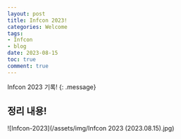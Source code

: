 ```yaml
---
layout: post
title: Infcon 2023!
categories: Welcome
tags:
- Infcon
- blog
date: 2023-08-15
toc: true
comment: true
---
```

Infcon 2023 기록!
{: .message}

## 정리 내용!
![Infcon-2023](/assets/img/Infcon 2023 (2023.08.15).jpg)
